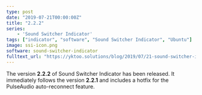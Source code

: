 ```yaml
---
type: post
date: "2019-07-21T00:00:00Z"
title: "2.2.2"
series:
    - 'Sound Switcher Indicator'
tags: ["indicator", "software", "Sound Switcher Indicator", "Ubuntu"]
image: ssi-icon.png
software: sound-switcher-indicator
fulltext_url: "https://yktoo.solutions/blog/2019/07/21-sound-switcher-indicator-2.2.2/"
---
```


The version **2.2.2** of Sound Switcher Indicator has been released. It immediately follows the version **2.2.1** and includes a hotfix for the PulseAudio auto-reconnect feature.

